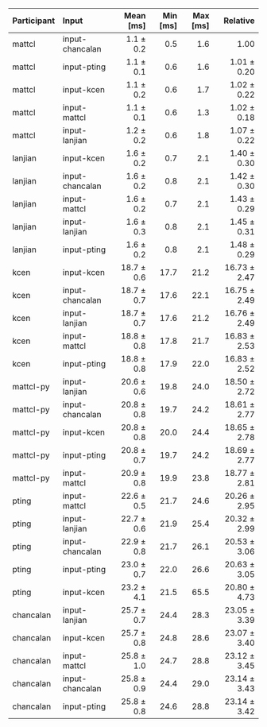 | Participant | Input | Mean [ms] | Min [ms] | Max [ms] | Relative |
|:---|:---|---:|---:|---:|---:|
| mattcl | input-chancalan | 1.1 ± 0.2 | 0.5 | 1.6 | 1.00 |
| mattcl | input-pting | 1.1 ± 0.1 | 0.6 | 1.6 | 1.01 ± 0.20 |
| mattcl | input-kcen | 1.1 ± 0.2 | 0.6 | 1.7 | 1.02 ± 0.22 |
| mattcl | input-mattcl | 1.1 ± 0.1 | 0.6 | 1.3 | 1.02 ± 0.18 |
| mattcl | input-lanjian | 1.2 ± 0.2 | 0.6 | 1.8 | 1.07 ± 0.22 |
| lanjian | input-kcen | 1.6 ± 0.2 | 0.7 | 2.1 | 1.40 ± 0.30 |
| lanjian | input-chancalan | 1.6 ± 0.2 | 0.8 | 2.1 | 1.42 ± 0.30 |
| lanjian | input-mattcl | 1.6 ± 0.2 | 0.7 | 2.1 | 1.43 ± 0.29 |
| lanjian | input-lanjian | 1.6 ± 0.3 | 0.8 | 2.1 | 1.45 ± 0.31 |
| lanjian | input-pting | 1.6 ± 0.2 | 0.8 | 2.1 | 1.48 ± 0.29 |
| kcen | input-kcen | 18.7 ± 0.6 | 17.7 | 21.2 | 16.73 ± 2.47 |
| kcen | input-chancalan | 18.7 ± 0.7 | 17.6 | 22.1 | 16.75 ± 2.49 |
| kcen | input-lanjian | 18.7 ± 0.7 | 17.6 | 21.2 | 16.76 ± 2.49 |
| kcen | input-mattcl | 18.8 ± 0.8 | 17.8 | 21.7 | 16.83 ± 2.53 |
| kcen | input-pting | 18.8 ± 0.8 | 17.9 | 22.0 | 16.83 ± 2.52 |
| mattcl-py | input-lanjian | 20.6 ± 0.6 | 19.8 | 24.0 | 18.50 ± 2.72 |
| mattcl-py | input-chancalan | 20.8 ± 0.8 | 19.7 | 24.2 | 18.61 ± 2.77 |
| mattcl-py | input-kcen | 20.8 ± 0.8 | 20.0 | 24.4 | 18.65 ± 2.78 |
| mattcl-py | input-pting | 20.8 ± 0.7 | 19.7 | 24.2 | 18.69 ± 2.77 |
| mattcl-py | input-mattcl | 20.9 ± 0.8 | 19.9 | 23.8 | 18.77 ± 2.81 |
| pting | input-mattcl | 22.6 ± 0.5 | 21.7 | 24.6 | 20.26 ± 2.95 |
| pting | input-lanjian | 22.7 ± 0.6 | 21.9 | 25.4 | 20.32 ± 2.99 |
| pting | input-chancalan | 22.9 ± 0.8 | 21.7 | 26.1 | 20.53 ± 3.06 |
| pting | input-pting | 23.0 ± 0.7 | 22.0 | 26.6 | 20.63 ± 3.05 |
| pting | input-kcen | 23.2 ± 4.1 | 21.5 | 65.5 | 20.80 ± 4.73 |
| chancalan | input-lanjian | 25.7 ± 0.7 | 24.4 | 28.3 | 23.05 ± 3.39 |
| chancalan | input-kcen | 25.7 ± 0.8 | 24.8 | 28.6 | 23.07 ± 3.40 |
| chancalan | input-mattcl | 25.8 ± 1.0 | 24.7 | 28.8 | 23.12 ± 3.45 |
| chancalan | input-chancalan | 25.8 ± 0.9 | 24.4 | 29.0 | 23.14 ± 3.43 |
| chancalan | input-pting | 25.8 ± 0.8 | 24.6 | 28.8 | 23.14 ± 3.42 |
